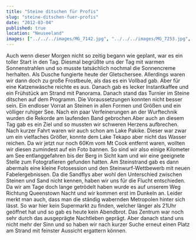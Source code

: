 ```yaml
---
title: "Steine ditschen für Profis"
slug: "steine-ditschen-fuer-profis"
date: "2012-03-04"
published: true
location: "Neuseeland"
images: ["../../../images/MG_7142.jpg", "../../../images/MG_7253.jpg", "../../../images/MG_7217.jpg", "../../../images/MG_7202.jpg", "../../../images/MG_7133.jpg", "../../../images/MG_7193.jpg"]
---
```

Auch wenn dieser Morgen nicht so zeitig begann wie geplant, war es ein toller Start in den Tag. Diesmal begrüßte uns der Tag mit warmen Sonnenstrahlen und so musste tatsächlich nochmal die Sonnencreme herhalten. Als Dusche fungierte heute der Gletschersee. Allerdings waren wir dann doch zu große Frostbeule, als das es ein Vollbad gab. Aber für eine Katzenwäsche reichte es aus. Danach gab es lecker Instantkaffee und ein Frühstück am Strand mit Panorama.
Danach stand das Turnier im Steine ditschen auf dem Programm. Die Voraussetzungen konnten nicht besser sein. Ein endloser Vorrat an Steinen in allen Formen und Größen und ein völliger ruhiger See. Nach ein paar Verfeinerungen an der Wurftechnik wurden die Rekorde am laufenden Band gebrochen.Aber auch an diesem Tag gab es ein Ziel und so mussten wir schweren Herzens aufbrechen. Nach kurzer Fahrt waren wir auch schon am Lake Pakike. Dieser war zwar um ein vielfaches Größer, konnte dem Lake Tekapo aber nicht das Wasser reichen. Da wir jetzt nur noch 60Km vom Mt Cook entfernt waren, wollten wir diesen zumindest auf ein Foto bannen. So sind wir also einige Kilometer am See entlanggefahren bis der Berg in Sicht kam und wir eine geeignete Stelle zum Fotografieren gefunden hatten. Am Steinstrand gab es dann abermals eine kleine Fotosession und den Steinwurf-Wettbewerb mit neuen Fabelergebnissen. Da die Sandflys aber wohl den Unterschied zwischen Steinen und Sand nicht kennen, haben wir uns für die Flucht entschieden. 
Da wir am Tage doch lange getrödelt haben wurde es auf unserem Weg Richtung Queenstown Nacht und wir kommen erst im Dunkeln an. Leider merkt man auch, dass man die ständig wabernden Metropolen hinter sich lässt. So war hier kein Supermarkt zu finden, welcher länger als 21Uhr geöffnet hat und so gab es heute kein Abendbrot. Das Zentrum war noch sehr durch das ausgeprägte Nachtleben geprägt. Aber danach stand uns nicht mehr der Sinn und so haben wir nach kurzer Suche erneut einen Platz am Strand mit feinster Aussicht ergattern können.